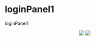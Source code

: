# loginPanel1
loginPanel1
<center>
<img src="https://github.com/ynsgndz/loginPanel1/blob/master/demo/Ekran%20G%C3%B6r%C3%BCnt%C3%BCs%C3%BC%20(1).png">
<img src="https://github.com/ynsgndz/loginPanel1/blob/master/demo/Ekran%20G%C3%B6r%C3%BCnt%C3%BCs%C3%BC%20(2).png">
</center>
